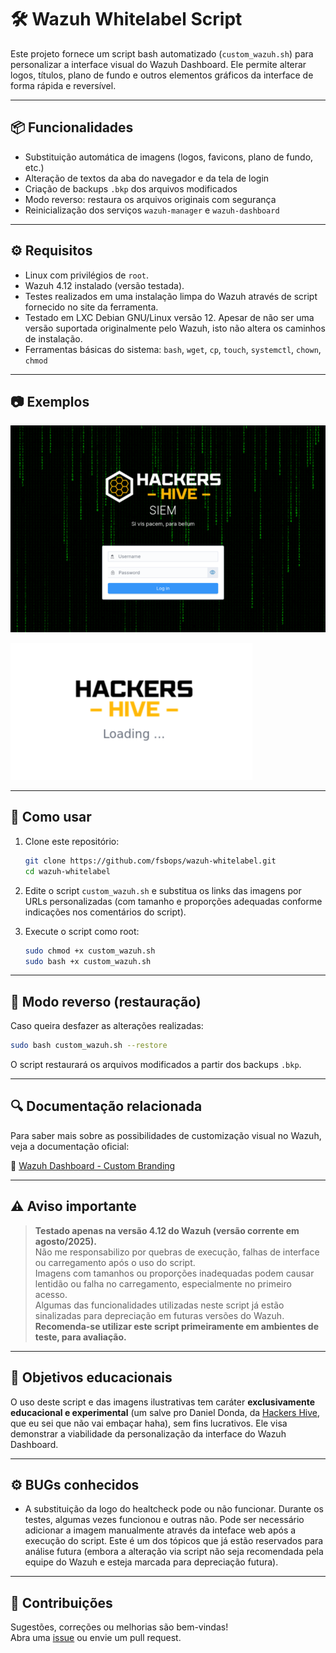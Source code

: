 # 🛠️ Wazuh Whitelabel Script

Este projeto fornece um script bash automatizado (`custom_wazuh.sh`) para personalizar a interface visual do Wazuh Dashboard. Ele permite alterar logos, títulos, plano de fundo e outros elementos gráficos da interface de forma rápida e reversível.

---

## 📦 Funcionalidades

- Substituição automática de imagens (logos, favicons, plano de fundo, etc.)
- Alteração de textos da aba do navegador e da tela de login
- Criação de backups `.bkp` dos arquivos modificados
- Modo reverso: restaura os arquivos originais com segurança
- Reinicialização dos serviços `wazuh-manager` e `wazuh-dashboard`

---

## ⚙️ Requisitos

- Linux com privilégios de `root`.
- Wazuh 4.12 instalado (versão testada).
- Testes realizados em uma instalação limpa do Wazuh através de script fornecido no site da ferramenta.
- Testado em LXC Debian GNU/Linux versão 12. Apesar de não ser uma versão suportada originalmente pelo Wazuh, isto não altera os caminhos de instalação.
- Ferramentas básicas do sistema: `bash`, `wget`, `cp`, `touch`, `systemctl`, `chown`, `chmod`

---

## 📷 Exemplos

![Tela login](imagens/login.png)

![Tela loading](imagens/loading.png)

---

## 🚀 Como usar

1. Clone este repositório:
   ```bash
   git clone https://github.com/fsbops/wazuh-whitelabel.git
   cd wazuh-whitelabel
   ```

2. Edite o script `custom_wazuh.sh` e substitua os links das imagens por URLs personalizadas (com tamanho e proporções adequadas conforme indicações nos comentários do script).

3. Execute o script como root:
   ```bash
   sudo chmod +x custom_wazuh.sh
   sudo bash +x custom_wazuh.sh
   ```

---

## 🔄 Modo reverso (restauração)

Caso queira desfazer as alterações realizadas:
```bash
sudo bash custom_wazuh.sh --restore
```

O script restaurará os arquivos modificados a partir dos backups `.bkp`.

---

## 🔍 Documentação relacionada

Para saber mais sobre as possibilidades de customização visual no Wazuh, veja a documentação oficial:

📘 [Wazuh Dashboard - Custom Branding](https://documentation.wazuh.com/current/user-manual/wazuh-dashboard/custom-branding.html)

---

## ⚠️ Aviso importante

> **Testado apenas na versão 4.12 do Wazuh (versão corrente em agosto/2025).**  
> Não me responsabilizo por quebras de execução, falhas de interface ou carregamento após o uso do script.  
> Imagens com tamanhos ou proporções inadequadas podem causar lentidão ou falha no carregamento, especialmente no primeiro acesso.  
> Algumas das funcionalidades utilizadas neste script já estão sinalizadas para depreciação em futuras versões do Wazuh.  
> **Recomenda-se utilizar este script primeiramente em ambientes de teste, para avaliação.**

---

## 🧠 Objetivos educacionais

O uso deste script e das imagens ilustrativas tem caráter **exclusivamente educacional e experimental** (um salve pro Daniel Donda, da [Hackers Hive](http://hackershive.io/), que eu sei que não vai embaçar haha), sem fins lucrativos. Ele visa demonstrar a viabilidade da personalização da interface do Wazuh Dashboard.

---

## ⚙️ BUGs conhecidos

- A substituição da logo do healtcheck pode ou não funcionar. Durante os testes, algumas vezes funcionou e outras não. Pode ser necessário adicionar a imagem manualmente através da inteface web após a execução do script. Este é um dos tópicos que já estão reservados para análise futura (embora a alteração via script não seja recomendada pela equipe do Wazuh e esteja marcada para depreciação futura). 

---

## 🤝 Contribuições

Sugestões, correções ou melhorias são bem-vindas!  
Abra uma [issue](https://github.com/fsbops/wazuh-whitelabel/issues) ou envie um pull request.
